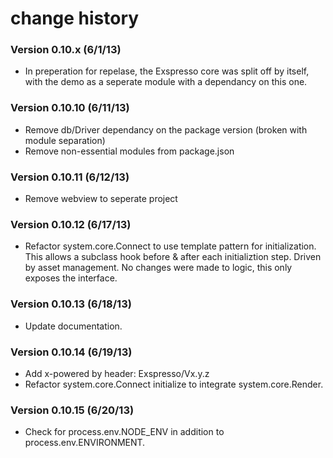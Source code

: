 # change history

### Version 0.10.x (6/1/13)
* In preperation for repelase, the Exspresso core was split off by itself,
with the demo as a seperate module with a dependancy on this one.

### Version 0.10.10 (6/11/13)
* Remove db/Driver dependancy on the package version (broken with module separation)
* Remove non-essential modules from package.json

### Version 0.10.11 (6/12/13)
* Remove webview to seperate project

### Version 0.10.12 (6/17/13)
* Refactor system.core.Connect to use template pattern for initialization. This allows
a subclass hook before & after each initializtion step. Driven by asset management. No changes
were made to logic, this only exposes the interface.

### Version 0.10.13 (6/18/13)
* Update documentation.

### Version 0.10.14 (6/19/13)
* Add x-powered by header: Exspresso/Vx.y.z
* Refactor system.core.Connect initialize to integrate system.core.Render.

### Version 0.10.15 (6/20/13)
* Check for process.env.NODE_ENV in addition to process.env.ENVIRONMENT.
